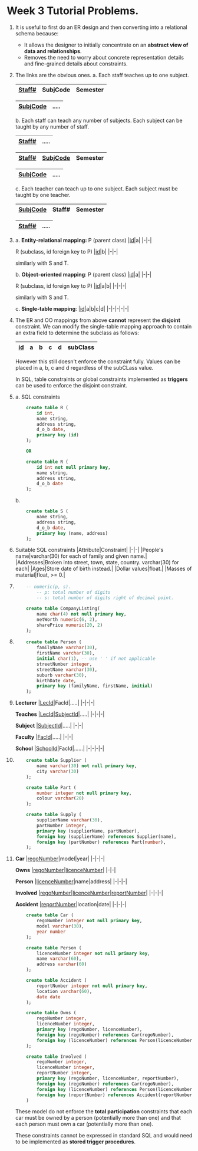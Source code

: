 # Week 3 Tutorial Problems.
1. It is useful to first do an ER design and then converting into a relational schema because:
    - It allows the designer to initially concentrate on an **abstract view of data and relationships**.
    - Removes the need to worry about concrete representation details and fine-grained details about constraints.

2. The links are the obvious ones.
    a. Each staff teaches up to one subject.

    |<u>Staff#</u>|SubjCode|Semester|
    |-|-|-|

    |<u>SubjCode</u>|.....|
    |-|-|

    b. Each staff can teach any number of subjects. Each subject can be taught by any number of staff.

    |<u>Staff#</u>|.....|
    |-|-|

    |<u>Staff#|<u>SubjCode</u>|Semester|
    |-|-|-|

    |<u>SubjCode</u>|.....|
    |-|-|

    c. Each teacher can teach up to one subject. Each subject must be taught by one teacher.

    |<u>SubjCode</u>|Staff#|Semester|
    |-|-|-|

    |<u>Staff#</u>|.....|
    |-|-|

3. 
    a. **Entity-relational mapping:**
    P (parent class)
    |<u>id</u>|a|
    |-|-|

    R (subclass, id foreign key to P)
    |<u>id</u>|b|
    |-|-|

    similarly with S and T.

    b. **Object-oriented mapping**:
    P (parent class)
    |<u>id</u>|a|
    |-|-|

    R (subclass, id foreign key to P)
    |<u>id</u>|a|b|
    |-|-|-|

    similarly with S and T.

    c. **Single-table mapping**:
    |<u>id</u>|a|b|c|d|
    |-|-|-|-|-|

4. The ER and OO mappings from above **cannot** represent the **disjoint** constraint. We can modify the single-table mapping approach to contain an extra field to determine the subclass as follows:

    |<u>id</u>|a|b|c|d|subClass|
    |-|-|-|-|-|-|

    However this still doesn't enforce the constraint fully. Values can be placed in a, b, c and d regardless of the subCLass value.

    In SQL, table constraints or global constraints implemented as **triggers** can be used to enforce the disjoint constraint.

5. a. SQL constraints
    ```sql
        create table R (
            id int,
            name string,
            address string,
            d_o_b date,
            primary key (id)
        );

        OR

        create table R (
            id int not null primary key,
            name string,
            address string,
            d_o_b date
        );
    ```

    b.
    ```sql
        create table S (
            name string,
            address string,
            d_o_b date,
            primary key (name, address)
        );
    ```

6. Suitable SQL constraints
    |Attribute|Constraint|
    |-|-|
    |People's name|varchar(30) for each of family and given name.|
    |Addresses|Broken into street, town, state, country. varchar(30) for each|
    |Ages|Store date of birth instead.|
    |Dollar values|float.|
    |Masses of material|float, >= 0.|

7. 
    ```sql
        -- numeric(p, s).
            -- p: total number of digits
            -- s: total number of digits right of decimal point.

        create table CompanyListing(
            name char(4) not null primary key,
            netWorth numeric(6, 2),
            sharePrice numeric(20, 2)
        );
    ```

8. 
    ```sql
        create table Person (
            familyName varchar(30),
            firstName varchar(30),
            initial char(1), -- use ' ' if not applicable
            streetNumber integer,
            streetName varchar(30),
            suburb varchar(30),
            birthDate date,
            primary key (familyName, firstName, initial)
        );
    ```

9. 
    **Lecturer**
    |<u>LecId</u>|FacId|.....|
    |-|-|-|

    **Teaches**
    |<u>LecId</u>|<u>SubjectId</u>|.....|
    |-|-|-|

    **Subject**
    |<u>SubjectId</u>|.....|
    |-|-|

    **Faculty**
    |<u>FacId</u>|.....|
    |-|-|

    **School**
    |<u>SchoolId</u>|FacId|......|
    |-|-|-|-|

10.
    ```sql
        create table Supplier (
            name varchar(30) not null primary key,
            city varchar(30)
        );

        create table Part (
            number integer not null primary key,
            colour varchar(20)
        );

        create table Supply (
            supplierName varchar(30),
            partNumber integer,
            primary key (supplierName, partNumber),
            foreign key (supplierName) references Supplier(name),
            foreign key (partNumber) references Part(number),
        );
    ```

11.
    **Car**
    |<u>regoNumber</u>|model|year|
    |-|-|-|

    **Owns**
    |<u>regoNumber</u>|<u>licenceNumber</u>|
    |-|-|

    **Person**
    |<u>licenceNumber</u>|name|address|
    |-|-|-|

    **Involved**
    |<u>regoNumber</u>|<u>licenceNumber</u>|<u>reportNumber</u>|
    |-|-|-|

    **Accident**
    |<u>reportNumber</u>|location|date|
    |-|-|-|


    ```sql
        create table Car (
            regoNumber integer not null primary key,
            model varchar(30),
            year number
        );

        create table Person (
            licenceNumber integer not null primary key,
            name varchar(60),
            address varchar(60)
        );

        create table Accident (
            reportNumber integer not null primary key,
            location varchar(60),
            date date
        );

        create table Owns (
            regoNumber integer,
            licenceNumber integer,
            primary key (regoNumber, licenceNumber),
            foreign key (regoNumber) references Car(regoNumber),
            foreign key (licenceNumber) references Person(licenceNumber)
        );

        create table Involved (
            regoNumber integer,
            licenceNumber integer,
            reportNumber integer,
            primary key (regoNumber, licenceNumber, reportNumber),
            foreign key (regoNumber) references Car(regoNumber),
            foreign key (licenceNumber) references Person(licenceNumber),
            foreign key (reportNumber) references Accident(reportNumber)
        )
    ```

    These model do not enforce the **total participation** constraints that each car must be owned by a person (potentially more than one) and that each person must own a car (potentially more than one).

    These constraints cannot be expressed in standard SQL and would need to be implemented as **stored trigger procedures**.
